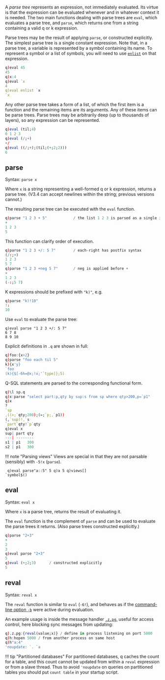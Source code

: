 A _parse tree_ represents an expression, not immediately evaluated. Its virtue is that the expression can be evaluated whenever and in whatever context it is needed. The two main functions dealing with parse trees are `eval`, which evaluates a parse tree, and `parse`, which returns one from a string containing a valid q or k expression.

Parse trees may be the result of applying `parse`, or constructed explicitly. The simplest parse tree is a single constant expression. Note that, in a parse tree, a variable is represented by a symbol containing its name. To represent a symbol or a list of symbols, you will need to use [`enlist`](lists/#enlist) on that expression.
```q
q)eval 45
45
q)x:4
q)eval `x
4
q)eval enlist `x
`x
```
Any other parse tree takes a form of a list, of which the first item is a function and the remaining items are its arguments. Any of these items can be parse trees. Parse trees may be arbitrarily deep (up to thousands of layers), so any expression can be represented.
```q
q)eval (til;4)
0 1 2 3
q)eval (/;+)
+/
q)eval ((/;+);(til;(+;2;2)))
6
```


## parse 

Syntax: `parse x`

Where `x` is a string representing a well-formed q or k expression, returns a parse tree. (V3.4 can accept newlines within the string; previous versions cannot.)

The resulting parse tree can be executed with the `eval` function.
```q
q)parse "1 2 3 + 5"            / the list 1 2 3 is parsed as a single item
+
1 2 3
5
```
This function can clarify order of execution.
```q
q)parse "1 2 3 +/: 5 7"        / each-right has postfix syntax
(/:;+)
1 2 3
5 7
q)parse "1 2 3 +neg 5 7"       / neg is applied before +
+
1 2 3
(-:;5 7)
```
K expressions should be prefixed with `"k)"`, e.g.
```q
q)parse "k)!10"
!:
10
```
Use `eval` to evaluate the parse tree:
```
q)eval parse "1 2 3 +/: 5 7"
6 7 8
8 9 10
```
Explicit definitions in `.q` are shown in full:
```q
q)foo:{x+2}
q)parse "foo each til 5"
k){x'y}
`foo
(k){$[-6h=@x;!x;'`type]};5)
```
Q-SQL statements are parsed to the corresponding functional form.
```q
q)\l sp.q
q)x:parse "select part:p,qty by sup:s from sp where qty>200,p=`p1"
q)x
?
`sp
,((>;`qty;200);(=;`p;,`p1))
(,`sup)!,`s
`part`qty!`p`qty
q)eval x
sup| part qty
---| --------
s1 | p1   300
s2 | p1   300
```

!!! note "Parsing views"
    Views are special in that they are not parsable (sensibly) with `-5!x` (`parse`).
    <pre><code class="language-q">
    q)eval parse"a::5"
    5
    q)a
    5
    q)views[]
    `symbol$()
    </code></pre>


## eval

Syntax: `eval x`

Where `x` is a parse tree, returns the result of evaluating it. 

The `eval` function is the complement of `parse` and can be used to evaluate the parse trees it returns. (Also parse trees constructed explicitly.)
```q
q)parse "2+3"
+
2
3
q)eval parse "2+3"
5
q)eval (+;2;3)      / constructed explicitly
5
```


## reval

Syntax: `reval x`

The `reval` function is similar to `eval` (`-6!`), and behaves as if the [command-line option `-b`](cmdline/#-b-blocked) were active during evaluation.

An example usage is inside the message handler [`.z.pg`,](dotz/#zpg-get) useful for access control, here blocking sync messages from updating:
```q
q).z.pg:{reval(value;x)} / define in process listening on port 5000
q)h:hopen 5000 / from another process on same host
q)h"a:4"
'noupdate: `. `a
```

!!! tip "Partitioned databases"
    For partitioned databases, q caches the count for a table, and this count cannot be updated from within a `reval` expression or from a slave thread. Thus to avoid `'noupdate` on queries on partitioned tables you should put `count table` in your startup script.


